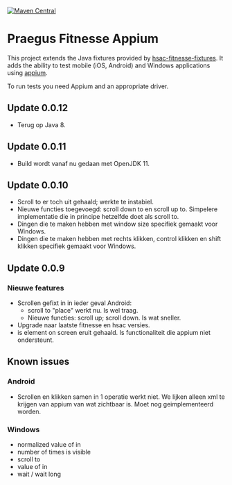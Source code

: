 [![Maven Central](https://img.shields.io/maven-central/v/nl.praegus/toolchain-appium-fixtures.svg?maxAge=21600)](https://mvnrepository.com/artifact/nl.praegus/toolchain-appium-fixtures)

# Praegus Fitnesse Appium

This project extends the Java fixtures provided by [hsac-fitnesse-fixtures](https://github.com/fhoeben/hsac-fitnesse-fixtures).
It adds the ability to test mobile (iOS, Android) and Windows applications using [appium](http://appium.io).

To run tests you need Appium and an appropriate driver.

## Update 0.0.12
- Terug op Java 8.

## Update 0.0.11
- Build wordt vanaf nu gedaan met OpenJDK 11. 

## Update 0.0.10
- Scroll to er toch uit gehaald; werkte te instabiel.
- Nieuwe functies toegevoegd: scroll down to en scroll up to. Simpelere implementatie die in principe hetzelfde doet als scroll to.
- Dingen die te maken hebben met window size specifiek gemaakt voor Windows.
- Dingen die te maken hebben met rechts klikken, control klikken en shift klikken specifiek gemaakt voor Windows.

## Update 0.0.9

### Nieuwe features
- Scrollen gefixt in in ieder geval Android:
  - scroll to "place" werkt nu. Is wel traag. 
  - Nieuwe functies: scroll up; scroll down. Is wat sneller.
- Upgrade naar laatste fitnesse en hsac versies. 
- is element on screen eruit gehaald. Is functionaliteit die appium niet ondersteunt. 
 
## Known issues

### Android
- Scrollen en klikken samen in 1 operatie werkt niet. We lijken alleen xml te krijgen van appium van wat zichtbaar is. Moet nog geimplementeerd worden.

### Windows
- normalized value of in
- number of times is visible
- scroll to
- value of in
- wait / wait long
